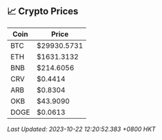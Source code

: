 ## 📈 Crypto Prices

| Coin | Price |
| ---- | ----- |
| BTC | $29930.5731 |
| ETH | $1631.3132 |
| BNB | $214.6056 |
| CRV | $0.4414 |
| ARB | $0.8304 |
| OKB | $43.9090 |
| DOGE | $0.0613 |

_Last Updated: 2023-10-22 12:20:52.383 +0800 HKT_